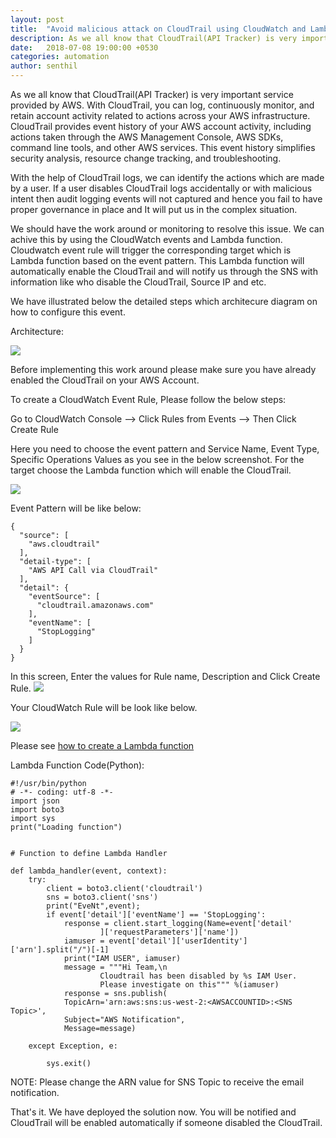 ```yaml
---
layout: post
title:  "Avoid malicious attack on CloudTrail using CloudWatch and Lambda"
description: As we all know that CloudTrail(API Tracker) is very important service provided by AWS. With CloudTrail, you can log, continuously monitor, and retain account activity related to actions across your AWS infrastructure. 
date:   2018-07-08 19:00:00 +0530
categories: automation
author: senthil
---
```


As we all know that CloudTrail(API Tracker) is very important service provided by AWS. With CloudTrail, you can log, continuously monitor, and retain account activity related to actions across your AWS infrastructure. CloudTrail provides event history of your AWS account activity, including actions taken through the AWS Management Console, AWS SDKs, command line tools, and other AWS services. This event history simplifies security analysis, resource change tracking, and troubleshooting.

With the help of CloudTrail logs, we can identify the actions which are made by a user. If a user disables CloudTrail logs accidentally or with malicious intent then audit logging events will not captured and hence you fail to have proper governance in place and It will put us in the complex situation.

We should have the work around or monitoring to resolve this issue. We can achive this by using the CloudWatch events and Lambda function. Cloudwatch event rule will trigger the corresponding target which is Lambda function based on the event pattern. This Lambda function will automatically enable the CloudTrail and will notify us through the SNS with information like who disable the CloudTrail, Source IP and etc.

We have illustrated below the detailed steps which architecure diagram on how to configure this event.

Architecture:

![]({{site.baseurl}}/images/cloudwatchrulecloudtrailarchitecture.PNG)

Before implementing this work around please make sure you have already enabled the CloudTrail on your AWS Account.

To create a CloudWatch Event Rule, Please follow the below steps:

Go to CloudWatch Console --> Click Rules from Events --> Then Click Create Rule

Here you need to choose the event pattern and Service Name, Event Type, Specific Operations Values as you see in the below screenshot. For the target choose the Lambda function which will enable the CloudTrail. 

![]({{site.baseurl}}/images/cloudwatchrulecloudtrail1.PNG)

Event Pattern will be like below:
```
{
  "source": [
    "aws.cloudtrail"
  ],
  "detail-type": [
    "AWS API Call via CloudTrail"
  ],
  "detail": {
    "eventSource": [
      "cloudtrail.amazonaws.com"
    ],
    "eventName": [
      "StopLogging"
    ]
  }
}
```
In this screen, Enter the values for Rule name, Description and Click Create Rule.
![]({{site.baseurl}}/images/cloudwatchrulecloudtrail2.PNG)

Your CloudWatch Rule will be look like below.

![]({{site.baseurl}}/images/cloudwatchrulecloudtrail3.PNG)

Please see <a href='https://docs.aws.amazon.com/lambda/latest/dg/get-started-create-function.html'>how to create a Lambda function</a>

Lambda Function Code(Python):
```
#!/usr/bin/python
# -*- coding: utf-8 -*-
import json
import boto3
import sys
print("Loading function")


# Function to define Lambda Handler

def lambda_handler(event, context):
    try:
        client = boto3.client('cloudtrail')
        sns = boto3.client('sns')
        print("EveNt",event);
        if event['detail']['eventName'] == 'StopLogging':
            response = client.start_logging(Name=event['detail'
                    ]['requestParameters']['name'])
            iamuser = event['detail']['userIdentity']['arn'].split("/")[-1]
            print("IAM USER", iamuser)
            message = """Hi Team,\n
                    Cloudtrail has been disabled by %s IAM User.
                    Please investigate on this""" %(iamuser)
            response = sns.publish(
            TopicArn='arn:aws:sns:us-west-2:<AWSACCOUNTID>:<SNS Topic>',
            Subject="AWS Notification",
            Message=message)
        
    except Exception, e:

        sys.exit()
```
NOTE: Please change the ARN value for SNS Topic to receive the email notification.

That's it. We have deployed the solution now. You will be notified and CloudTrail will be enabled automatically if someone disabled the CloudTrail.

